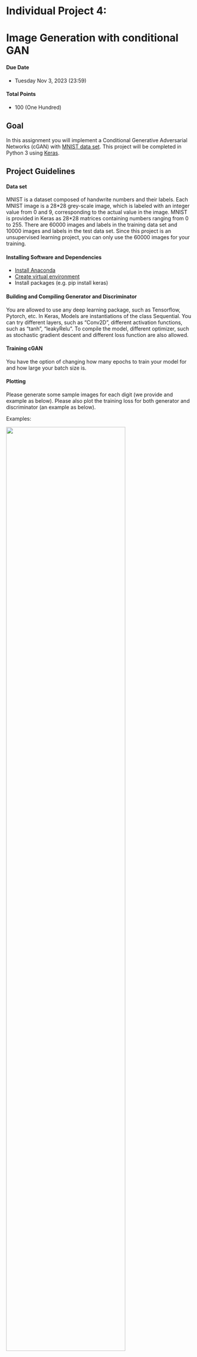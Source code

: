 # Individual Project 4:
# Image Generation with conditional GAN

#### Due Date
* Tuesday Nov 3, 2023 (23:59)

#### Total Points 
* 100 (One Hundred)

## Goal
In this assignment you will implement a Conditional Generative Adversarial Networks (cGAN) with [MNIST data set](http://yann.lecun.com/exdb/mnist/). This project will be completed in Python 3 using [Keras](https://keras.io/). 


## Project Guidelines

#### Data set

MNIST is a dataset composed of handwrite numbers and their labels. Each MNIST image is a 28\*28 grey-scale image, which is labeled with an integer value from 0 and 9, corresponding to the actual value in the image. MNIST is provided in Keras as 28\*28 matrices containing numbers ranging from 0 to 255. There are 60000 images and labels in the training data set and 10000 images and labels in the test data set. Since this project is an unsupervised learning project, you can only use the 60000 images for your training. 

#### Installing Software and Dependencies 

* [Install Anaconda](https://docs.anaconda.com/anaconda/install/)
* [Create virtual environment](https://conda.io/projects/conda/en/latest/user-guide/tasks/manage-environments.html)
* Install packages (e.g. pip install keras)

#### Building and Compiling Generator and Discriminator

You are allowed to use any deep learning package, such as Tensorflow, Pytorch, etc. In Keras, Models are instantiations of the class Sequential. You can try different layers, such as “Conv2D”, different activation functions, such as “tanh”, “leakyRelu”. To compile the model, different optimizer, such as stochastic gradient descent and different loss function are also allowed. 



#### Training cGAN

You have the option of changing how many epochs to train your model for and how large your batch size is. 



#### Plotting

Please generate some sample images for each digit (we provide and example as below). Please also plot the training loss for both generator and discriminator (an example as below).

Examples:

<img src="https://github.com/yingxue-zhang/INFO536/blob/main/project4/results.png" width="80%">

<img src="https://github.com/yingxue-zhang/INFO536/blob/main/project4/loss.png" width="80%">


## Deliverables

Please compress all the below files into a zipped file and submit the zip file (firstName_lastName_cGAN.zip) to Canvas. 

#### PDF Report
* Set of Experiments Performed: Include a section describing the set of experiments that you performed, what structures you experimented with (i.e., number of layers, number of neurons in each layer), what hyperparameters you varied (e.g., number of epochs of training, batch size and any other parameter values, weight initialization schema, activation function), what kind of loss function you used and what kind of optimizer you used. 
* Special skills: Include the skills which can improve the generation quality. Here are some [tips](https://github.com/soumith/ganhacks) may help.   
* Visualization: Include the final generated images which formatted as the example as above and a loss plot of the generator and discriminator during your training (as above). 

#### Python code
* Include model creation, model training, plotting code.

#### Generator Model
* Turn in your best generator saved as “generator.json” and the weights of your generator saved as “generator.h5”.


## Grading

#### Report (70%)

* Set of experiments performed: 30 points
* Special skills: 20 points
* Visualization: 20 points

#### Code (20%) 

You can get full credits if the scripts can run successfully (i.e., TA will test your code with a small data set to see if images can be generated), otherwise you may loss some points based on your error. Similar to project 2, you should submit a evaluation.py file.

#### Model (10%)

You can get full credits if all the generated images can be recognized, otherwise you may loss some points. Also, the code you submitted should be able to generate all 10 different digits.
